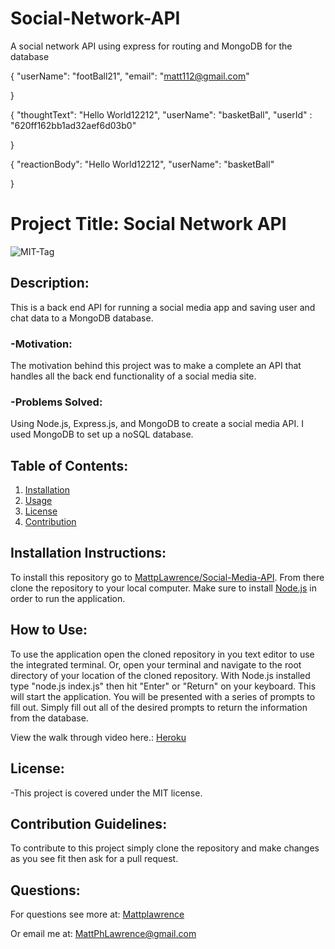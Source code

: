 # Social-Network-API

A social network API using express for routing and MongoDB for the database

{
"userName": "footBall21",
"email": "matt112@gmail.com"

}

{
"thoughtText": "Hello World12212",
"userName": "basketBall",
"userId" : "620ff162bb1ad32aef6d03b0"

}

{
"reactionBody": "Hello World12212",
"userName": "basketBall"

}

# Project Title: Social Network API

![MIT-Tag](https://shields.io/badge/license-MIT-green)

## Description:

This is a back end API for running a social media app and saving user and chat data to a MongoDB database.

### -Motivation:

The motivation behind this project was to make a complete an API that handles all the back end functionality of a social media site.

### -Problems Solved:

Using Node.js, Express.js, and MongoDB to create a social media API. I used MongoDB to set up a noSQL database.

## Table of Contents:

1. [Installation](#install)
2. [Usage](#usage)
3. [License](#license)
4. [Contribution](#contribution)

## Installation Instructions: <a name="install"></a>

To install this repository go to [MattpLawrence/Social-Media-API](https://github.com/MattpLawrence/Social-Network-API). From there clone the repository to your local computer. Make sure to install [Node.js](https://nodejs.org/en/download/) in order to run the application.

## How to Use: <a name="usage"></a>

To use the application open the cloned repository in you text editor to use the integrated terminal. Or, open your terminal and navigate to the root directory of your location of the cloned repository. With Node.js installed type "node.js index.js" then hit "Enter" or "Return" on your keyboard. This will start the application. You will be presented with a series of prompts to fill out. Simply fill out all of the desired prompts to return the information from the database.

View the walk through video here.: [Heroku](https://gamer-gabble.herokuapp.com/)

## License: <a name="license"></a>

-This project is covered under the MIT license.

## Contribution Guidelines: <a name="contribution"></a>

To contribute to this project simply clone the repository and make changes as you see fit then ask for a pull request.

## Questions: <a name="username"></a>

For questions see more at:
[Mattplawrence](https://github.com/MattpLawrence)

Or email me at: MattPhLawrence@gmail.com
